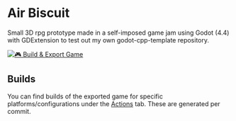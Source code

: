 # Air Biscuit
Small 3D rpg prototype made in a self-imposed game jam using Godot (4.4) with GDExtension to test out my own godot-cpp-template repository. 

[![🎮 Build & Export Game](https://github.com/comfyjase/air-biscuit/actions/workflows/builds.yml/badge.svg)](https://github.com/comfyjase/air-biscuit/actions/workflows/builds.yml)

## Builds
You can find builds of the exported game for specific platforms/configurations under the [Actions](https://github.com/comfyjase/air-biscuit/actions) tab. These are generated per commit.
